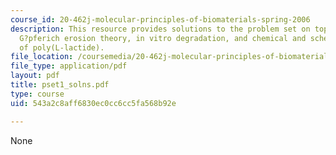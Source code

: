 ```yaml
---
course_id: 20-462j-molecular-principles-of-biomaterials-spring-2006
description: This resource provides solutions to the problem set on topics such as
  G?pferich erosion theory, in vitro degradation, and chemical and schematic structures
  of poly(L-lactide).
file_location: /coursemedia/20-462j-molecular-principles-of-biomaterials-spring-2006/543a2c8aff6830ec0cc6cc5fa568b92e_pset1_solns.pdf
file_type: application/pdf
layout: pdf
title: pset1_solns.pdf
type: course
uid: 543a2c8aff6830ec0cc6cc5fa568b92e

---
```

None
